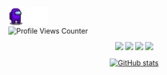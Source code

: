 <!-- <h3 align="left" id="macropower-title">Hello !</h3> -->

  <img src="assets/walker.gif" alt="walker" width="80"><br>
  <img src="https://komarev.com/ghpvc/?username=cyberpoul&color=4a0b9e&label=Visitors" alt="Profile Views Counter">

  

<p align="center">
<a target="_blank" href="https://opscur.medium.com"><img src="https://img.shields.io/badge/-Medium-black?style=for-the-badge&logo=&logoColor=white"></img></a>	
<a target="_blank" href="https://redteam-tg.github.io"><img src="https://img.shields.io/badge/-CTF_TEAM-red?style=for-the-badge&logo=&logoColor=white"></img></a>
<a target="_blank" href="https://linkedin.com/in/prudencioo"><img src="https://img.shields.io/badge/-LinkedIn-0077B5?style=for-the-badge&logo=Linkedin&logoColor=white"></img></a>
<a target="_blank" href="https://cyberpoul.github.io"><img src="https://img.shields.io/badge/-Pro-green?style=for-the-badge&logo=&logoColor=white"></img></a>
</p>
</p> 

<div align="center">

 




<a href=https://github.com/cyberpoul>
  <img src="https://github-readme-stats.vercel.app/api?username=cyberpoul&show_icons=true&hide=issues&hide_title=true&title_color=5C78FF&text_color=ffffff&icon_color=28B9FF&bg_color=0d1117&border_color=424242&hide_border=false&border_radius=10&hide_rank=false&rank_icon=github&custom_title=cyberpoul's%20Github%20Statistics&text_bold=true&ring_color=28B9FF&show=prs_merged_percentage" alt="GitHub stats" width="50%"/>
</a>

</div>










